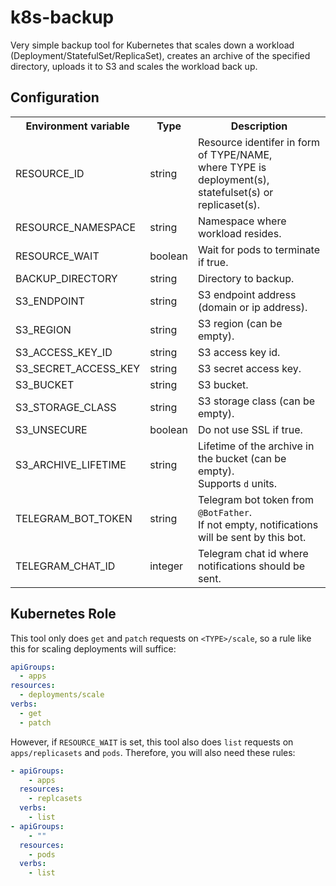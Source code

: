 # k8s-backup

Very simple backup tool for Kubernetes that scales down a workload (Deployment/StatefulSet/ReplicaSet),
creates an archive of the specified directory, uploads it to S3 and scales the workload back up.

## Configuration

<table>
  <tr>
    <th>Environment variable</th>
    <th>Type</th>
    <th>Description</th>
  </tr>
  <tr>
    <td>RESOURCE_ID</td>
    <td>string</td>
    <td>Resource identifer in form of TYPE/NAME,<br>where TYPE is deployment(s), statefulset(s) or replicaset(s).</td>
  </tr>
  <tr>
    <td>RESOURCE_NAMESPACE</td>
    <td>string</td>
    <td>Namespace where workload resides.</td>
  </tr>
  <tr>
    <td>RESOURCE_WAIT</td>
    <td>boolean</td>
    <td>Wait for pods to terminate if true.</td>
  </tr>
  <tr>
    <td>BACKUP_DIRECTORY</td>
    <td>string</td>
    <td>Directory to backup.</td>
  </tr>
  <tr>
    <td>S3_ENDPOINT</td>
    <td>string</td>
    <td>S3 endpoint address (domain or ip address).</td>
  </tr>
  <tr>
    <td>S3_REGION</td>
    <td>string</td>
    <td>S3 region (can be empty).</td>
  </tr>
  <tr>
    <td>S3_ACCESS_KEY_ID</td>
    <td>string</td>
    <td>S3 access key id.</td>
  </tr>
  <tr>
    <td>S3_SECRET_ACCESS_KEY</td>
    <td>string</td>
    <td>S3 secret access key.</td>
  </tr>
  <tr>
    <td>S3_BUCKET</td>
    <td>string</td>
    <td>S3 bucket.</td>
  </tr>
  <tr>
    <td>S3_STORAGE_CLASS</td>
    <td>string</td>
    <td>S3 storage class (can be empty).</td>
  </tr>
  <tr>
    <td>S3_UNSECURE</td>
    <td>boolean</td>
    <td>Do not use SSL if true.</td>
  </tr>
  <tr>
    <td>S3_ARCHIVE_LIFETIME</td>
    <td>string</td>
    <td>Lifetime of the archive in the bucket (can be empty).<br>Supports <code>d</code> units.</td>
  </tr>
  <tr>
    <td>TELEGRAM_BOT_TOKEN</td>
    <td>string</td>
    <td>Telegram bot token from <code>@BotFather</code>.<br>If not empty, notifications will be sent by this bot.</td>
  </tr>
  <tr>
    <td>TELEGRAM_CHAT_ID</td>
    <td>integer</td>
    <td>Telegram chat id where notifications should be sent.</td>
  </tr>
</table>

## Kubernetes Role

This tool only does `get` and `patch` requests on `<TYPE>/scale`,
so a rule like this for scaling deployments will suffice:

```yaml
apiGroups:
  - apps
resources:
  - deployments/scale
verbs:
  - get
  - patch
```

However, if `RESOURCE_WAIT` is set,
this tool also does `list` requests on `apps/replicasets` and `pods`.
Therefore, you will also need these rules:

```yaml
- apiGroups:
    - apps
  resources:
    - replcasets
  verbs:
    - list
- apiGroups:
    - ""
  resources:
    - pods
  verbs:
    - list
```
